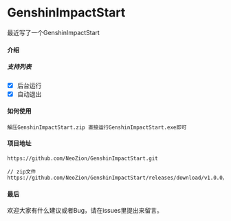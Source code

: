 # GenshinImpactStart

最近写了一个GenshinImpactStart

#### 介绍

##### 支持列表

- [x] 后台运行
- [x] 自动退出

#### 如何使用

```
解压GenshinImpactStart.zip 直接运行GenshinImpactStart.exe即可
```

#### 项目地址

```
https://github.com/NeoZion/GenshinImpactStart.git

// zip文件
https://github.com/NeoZion/GenshinImpactStart/releases/download/v1.0.0/Genshinimpactstart.zip
```

#### 最后

欢迎大家有什么建议或者Bug，请在issues里提出来留言。
